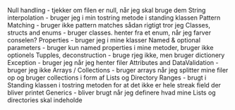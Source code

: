 Null handling - tjekker om filen er null, når jeg skal bruge dem
String interpolation - bruger jeg i min tostring metode i standing klassen
Pattern Matching - bruger ikke pattern matches sådan rigtigt tror jeg
Classes, structs and enums - bruger classes. henter fra et enum, når jeg farver conselen?
Properties - bruger jeg i mine klasser
Named & optional parameters - bruger kun named properties i mine metoder, bruger ikke optionels
Tupples, deconstruction - bruge rjeg ikke, men bruger dictionery
Exception - bruger jeg når jeg henter filer
Attributes and DataValidation - bruger jeg ikke
Arrays / Collections - bruger arrays når jeg splitter mine filer op og bruger collections i form af Lists og Directory
Ranges - brugt i Standing klassen i tostring metoden for at det ikke er hele streak field der bliver printet
Generics - bliver brugt når jeg definere hvad mine Lists og directories skal indeholde
